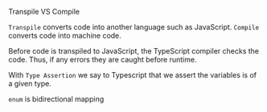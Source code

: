 Transpile VS Compile

`Transpile` converts code into another language such as JavaScript. `Compile` converts code into machine code. 

Before code is transpiled to JavaScript, the TypeScript compiler checks the code. Thus, if any errors they are caught before runtime. 

With `Type Assertion` we say to Typescript that we assert the variables is of a given type.

`enum` is bidirectional mapping